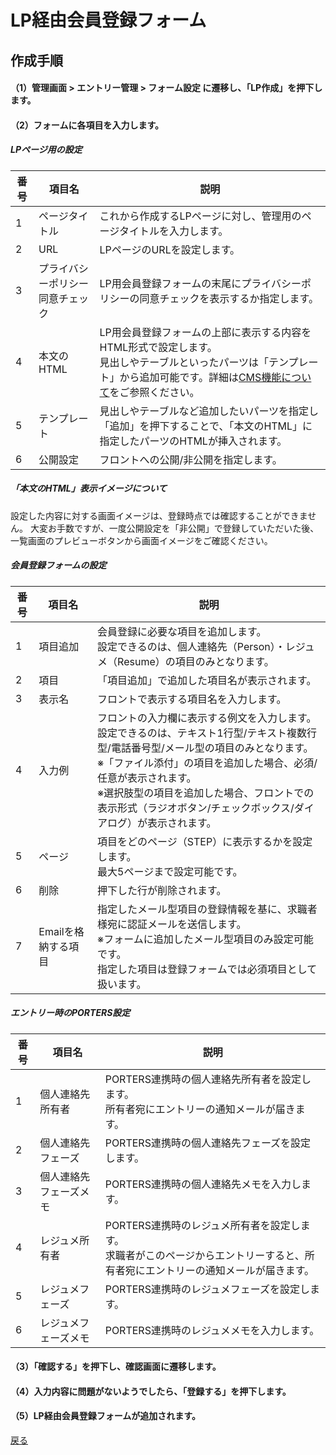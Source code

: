 # LP経由会員登録フォーム

## 作成手順

#### （1）管理画面 > エントリー管理 > フォーム設定 に遷移し、「LP作成」を押下します。
<!-- 画像--> 

#### （2）フォームに各項目を入力します。
<!-- 画像--> 

##### LPページ用の設定
<!-- 画像--> 

番号 | 項目名 | 説明
------------- | ------------- | ------------- |  
1 | ページタイトル | これから作成するLPページに対し、管理用のページタイトルを入力します。
2 | URL | LPページのURLを設定します。
3 | プライバシーポリシー<br>同意チェック | LP用会員登録フォームの末尾にプライバシーポリシーの同意チェックを表示するか指定します。
4 | 本文のHTML | LP用会員登録フォームの上部に表示する内容をHTML形式で設定します。<br>見出しやテーブルといったパーツは「テンプレート」から追加可能です。詳細は[CMS機能について](https://github.com/e2info/hrdeli-docs/manual/cms_images.md)をご参照ください。
5 | テンプレート | 見出しやテーブルなど追加したいパーツを指定し「追加」を押下することで、「本文のHTML」に指定したパーツのHTMLが挿入されます。
6 | 公開設定 | フロントへの公開/非公開を指定します。

##### 「本文のHTML」表示イメージについて
設定した内容に対する画面イメージは、登録時点では確認することができません。
大変お手数ですが、一度公開設定を「非公開」で登録していただいた後、一覧画面のプレビューボタンから画面イメージをご確認ください。
<!-- 画像--> 

##### 会員登録フォームの設定
<!-- 画像--> 

番号 | 項目名 | 説明
------------- | ------------- | ------------- |  
1 | 項目追加 | 会員登録に必要な項目を追加します。<br>設定できるのは、個人連絡先（Person）・レジュメ（Resume）の項目のみとなります。
2 | 項目 | 「項目追加」で追加した項目名が表示されます。
3 | 表示名 | フロントで表示する項目名を入力します。
4 | 入力例 | フロントの入力欄に表示する例文を入力します。<br>設定できるのは、テキスト1行型/テキスト複数行型/電話番号型/メール型の項目のみとなります。<br>※「ファイル添付」の項目を追加した場合、必須/任意が表示されます。<br>※選択肢型の項目を追加した場合、フロントでの表示形式（ラジオボタン/チェックボックス/ダイアログ）が表示されます。
5 | ページ | 項目をどのページ（STEP）に表示するかを設定します。<br>最大5ページまで設定可能です。
6 | 削除 | 押下した行が削除されます。
7 | Emailを格納する項目 | 指定したメール型項目の登録情報を基に、求職者様宛に認証メールを送信します。<br>※フォームに追加したメール型項目のみ設定可能です。<br>指定した項目は登録フォームでは必須項目として扱います。

##### エントリー時のPORTERS設定
<!-- 画像--> 

番号 | 項目名 | 説明
------------- | ------------- | ------------- |  
1 | 個人連絡先所有者 | PORTERS連携時の個人連絡先所有者を設定します。<br>所有者宛にエントリーの通知メールが届きます。
2 | 個人連絡先フェーズ | PORTERS連携時の個人連絡先フェーズを設定します。
3 | 個人連絡先フェーズメモ | PORTERS連携時の個人連絡先メモを入力します。
4 | レジュメ所有者 | PORTERS連携時のレジュメ所有者を設定します。<br>求職者がこのページからエントリーすると、所有者宛にエントリーの通知メールが届きます。
5 | レジュメフェーズ | PORTERS連携時のレジュメフェーズを設定します。
6 | レジュメフェーズメモ | PORTERS連携時のレジュメメモを入力します。

#### （3）「確認する」を押下し、確認画面に遷移します。
<!-- 画像--> 

#### （4）入力内容に問題がないようでしたら、「登録する」を押下します。
<!-- 画像--> 

#### （5）LP経由会員登録フォームが追加されます。
<!-- 画像--> 


[戻る](https://e2info.github.io/hrdeli-docs/)
